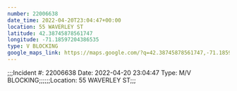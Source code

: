 ```yaml
---
number: 22006638
date_time: 2022-04-20T23:04:47+00:00
location: 55 WAVERLEY ST
latitude: 42.38745878561747
longitude: -71.18597204386535
type: V BLOCKING
google_maps_link: https://maps.google.com/?q=42.38745878561747,-71.18597204386535
---
```


;;;Incident #: 22006638   Date: 2022-04-20 23:04:47   Type: M/V BLOCKING;;;;;;Location: 55 WAVERLEY ST;;;
